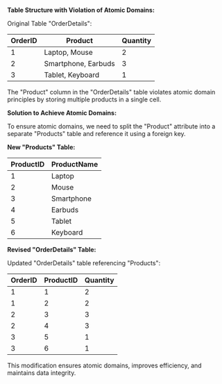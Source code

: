 **Table Structure with Violation of Atomic Domains:**

Original Table "OrderDetails":

| OrderID | Product             | Quantity |
|---------|---------------------|----------|
| 1       | Laptop, Mouse       | 2        |
| 2       | Smartphone, Earbuds | 3        |
| 3       | Tablet, Keyboard    | 1        |

The "Product" column in the "OrderDetails" table violates atomic domain principles by storing multiple products in a single cell.

**Solution to Achieve Atomic Domains:**

To ensure atomic domains, we need to split the "Product" attribute into a separate "Products" table and reference it using a foreign key.

**New "Products" Table:**

| ProductID | ProductName  |
|-----------|--------------|
| 1         | Laptop       |
| 2         | Mouse        |
| 3         | Smartphone   |
| 4         | Earbuds      |
| 5         | Tablet       |
| 6         | Keyboard     |

**Revised "OrderDetails" Table:**

Updated "OrderDetails" table referencing "Products":

| OrderID | ProductID | Quantity |
|---------|-----------|----------|
| 1       | 1         | 2        |
| 1       | 2         | 2        |
| 2       | 3         | 3        |
| 2       | 4         | 3        |
| 3       | 5         | 1        |
| 3       | 6         | 1        |

This modification ensures atomic domains, improves efficiency, and maintains data integrity.